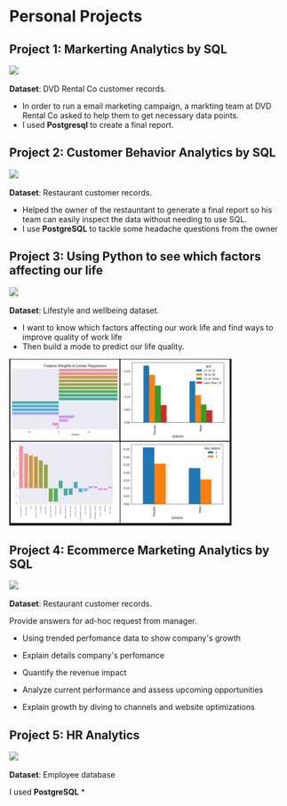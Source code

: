 # Personal Projects

## Project 1: Markerting Analytics by SQL

 [![](https://img.shields.io/badge/Github-View%20on%20Github-blue)](https://github.com/Trisdoan/SQL_Serious_SQL/blob/main/Marketing_Analytics/README.md)

**Dataset**: DVD Rental Co customer records.

* In order to run a email marketing campaign, a markting team at DVD Rental Co asked to help them to get necessary data points. 
* I used **Postgresql** to create a final report.

## Project 2: Customer Behavior Analytics by SQL
 [![](https://img.shields.io/badge/Github-View%20on%20Github-blue)](https://github.com/Trisdoan/SQL_Serious_SQL/blob/main/Danny_Dinner_Analytics/README.md)


**Dataset**: Restaurant customer records.
* Helped the owner of the restauntant to generate a final report so his team can easily inspect the data without needing to use SQL.
* I use **PostgreSQL** to tackle some headache questions from the owner


## Project 3: Using Python to see which factors affecting our life
 [![](https://img.shields.io/badge/Github-View%20on%20Github-blue)](https://github.com/Trisdoan/How-to-have-a-balanced-work-life/blob/main/README.md)


**Dataset**: Lifestyle and wellbeing dataset.

* I want to know which factors affecting our work life and find ways to improve quality of work life
* Then build a mode to predict our life quality.

<img src="images/case3.jpg" width="400"/>




## Project 4: Ecommerce Marketing Analytics by SQL
 [![](https://img.shields.io/badge/Github-View%20on%20Github-blue)](https://github.com/Trisdoan/SQL_Serious_SQL/blob/main/Marketing_Analytics/README.md)


**Dataset**: Restaurant customer records.

Provide answers for ad-hoc request from manager.

* Using trended perfomance data to show company's growth

* Explain details company's perfomance

* Quantify the revenue impact

* Analyze current performance and assess upcoming opportunities

* Explain growth by diving to channels and website optimizations


## Project 5: HR Analytics
 [![](https://img.shields.io/badge/Github-View%20on%20Github-blue)](https://github.com/Trisdoan/SQL_Serious_SQL/blob/58cab5d3093933f14d89d7826a3348b2dc407c4a/People%20Analytics%20Case%20Study/README.md)


**Dataset**: Employee database

I used **PostgreSQL**
* 
